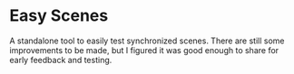 # Easy Scenes
A standalone tool to easily test synchronized scenes. There are still some improvements to be made, but I figured it was good enough to share for early feedback and testing.
